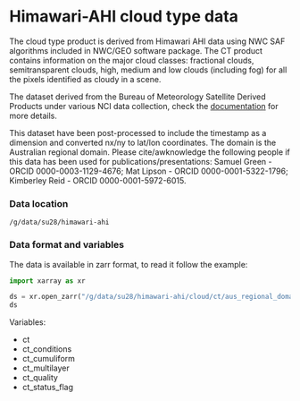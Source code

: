 # Himawari-AHI cloud type data

The cloud type product is derived from Himawari AHI data using NWC SAF algorithms included in NWC/GEO software package. The CT product contains information on the major cloud classes: fractional clouds, semitransparent clouds, high, medium and low clouds (including fog) for all the pixels identified as cloudy in a scene. 

The dataset derived from the Bureau of Meteorology Satellite Derived Products under various NCI data collection, check the [documentation](https://opus.nci.org.au/spaces/NDP/pages/206110970/Himawari-AHI+Cloud+Type+CT) for more details.

This dataset have been post-processed to include the timestamp as a dimension and converted nx/ny to lat/lon coordinates. The domain is the Australian regional domain. Please cite/awknowledge the following people if this data has been used for publications/presentations: Samuel Green - ORCID 0000-0003-1129-4676; Mat Lipson - ORCID 0000-0001-5322-1796; Kimberley Reid - ORCID 0000-0001-5972-6015.

### Data location

```
/g/data/su28/himawari-ahi
```

### Data format and variables

The data is available in zarr format, to read it follow the example:

```python
import xarray as xr

ds = xr.open_zarr("/g/data/su28/himawari-ahi/cloud/ct/aus_regional_domain/S_NWC_CT_HIMA08_HIMA-N-NR.zarr/")
ds
```

Variables:

* ct
* ct_conditions
* ct_cumuliform
* ct_multilayer
* ct_quality
* ct_status_flag
